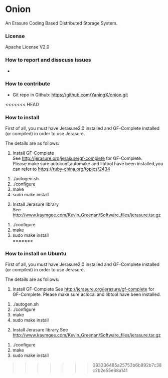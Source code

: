 Onion
========

An Erasure Coding Based Distributed Storage System.

### License
Apache License V2.0

### How to report and disscuss issues
- 

### How to contribute
- Git repo in Github: https://github.com/YaningX/onion.git

<<<<<<< HEAD
### How to install
First of all, you must have Jerasure2.0 installed and GF-Complete installed (or compiled) in order to use Jerasure.  

The details are as follows:  

1. Install GF-Complete  
See http://jerasure.org/jerasure/gf-complete for GF-Complete.  
Please make sure autoconf,automake and libtool have been installed,you can refer to https://ruby-china.org/topics/2434   
1) ./autogen.sh  
2) ./configure  
3) make  
4) sudo make install  

2. Install Jerasure library  
See http://www.kaymgee.com/Kevin_Greenan/Software_files/jerasure.tar.gz  
1) ./configure  
2) make  
3) sudo make install  
=======
### How to install on Ubuntu
First of all, you must have Jerasure2.0 installed and GF-Complete installed (or compiled) in order to use Jerasure.

The details are as follows:
1. Install GF-Complete
See http://jerasure.org/jerasure/gf-complete for GF-Complete.
Please make sure aclocal and libtool have been installed.
1) ./autogen.sh
2) ./configure
3) make
4) sudo make install

2. Install Jerasure library
See http://www.kaymgee.com/Kevin_Greenan/Software_files/jerasure.tar.gz
1) ./configure
2) make
3) sudo make install
>>>>>>> 083336485a25753b6b892b7c38c2b2e55e68a141
